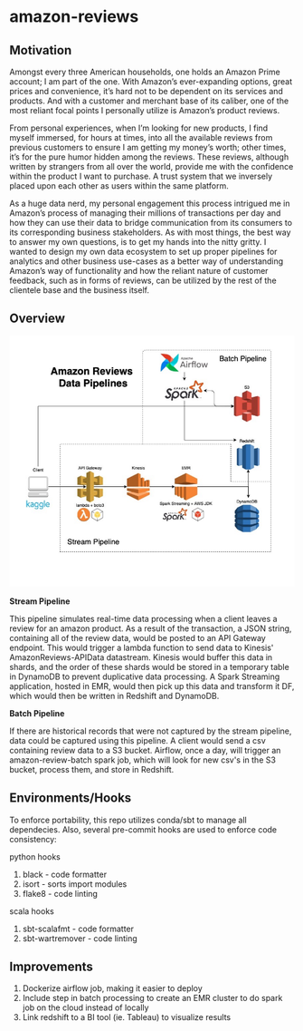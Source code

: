 # amazon-reviews

## Motivation

Amongst every three American households, one holds an Amazon Prime account; I am part of
the one. With Amazon’s ever-expanding options, great prices and convenience, it’s hard not to
be dependent on its services and products. And with a customer and merchant base of its
caliber, one of the most reliant focal points I personally utilize is Amazon’s product reviews.

From personal experiences, when I’m looking for new products, I find myself immersed, for
hours at times, into all the available reviews from previous customers to ensure I am getting my
money’s worth; other times, it’s for the pure humor hidden among the reviews. These reviews,
although written by strangers from all over the world, provide me with the confidence within
the product I want to purchase. A trust system that we inversely placed upon each other as
users within the same platform.

As a huge data nerd, my personal engagement this process intrigued me in Amazon’s process of
managing their millions of transactions per day and how they can use their data to bridge
communication from its consumers to its corresponding business stakeholders. As with most
things, the best way to answer my own questions, is to get my hands into the nitty gritty. I
wanted to design my own data ecosystem to set up proper pipelines for analytics and other
business use-cases as a better way of understanding Amazon’s way of functionality and how
the reliant nature of customer feedback, such as in forms of reviews, can be utilized by the rest
of the clientele base and the business itself.

## Overview
![image](assets/amazon-reviews-flowchart.jpg)

**Stream Pipeline**

This pipeline simulates real-time data processing when a client leaves a review for an amazon product. As a result of the transaction, a JSON string, containing all of the review data, would be posted to an API Gateway endpoint. This would trigger a lambda function to send data to Kinesis' AmazonReviews-APIData datastream. Kinesis would buffer this data in shards, and the order of these shards would be stored in a temporary table in DynamoDB to prevent duplicative data processing. A Spark Streaming application, hosted in EMR, would then pick up this data and transform it DF, which would then be written in Redshift and DynamoDB.

**Batch Pipeline**

If there are historical records that were not captured by the stream pipeline, data could be captured using this pipeline. A client would send a csv containing review data to a S3 bucket. Airflow, once a day, will trigger an amazon-review-batch spark job, which will look for new csv's in the S3 bucket, process them, and store in Redshift.

## Environments/Hooks
To enforce portability, this repo utilizes conda/sbt to manage all dependecies.
Also, several pre-commit hooks are used to enforce code consistency:

python hooks
1. black - code formatter
2. isort - sorts import modules
3. flake8 - code linting

scala hooks
1. sbt-scalafmt - code formatter
2. sbt-wartremover - code linting

## Improvements
1. Dockerize airflow job, making it easier to deploy
2. Include step in batch processing to create an EMR cluster to do spark job on the cloud instead of locally
3. Link redshift to a BI tool (ie. Tableau) to visualize results
